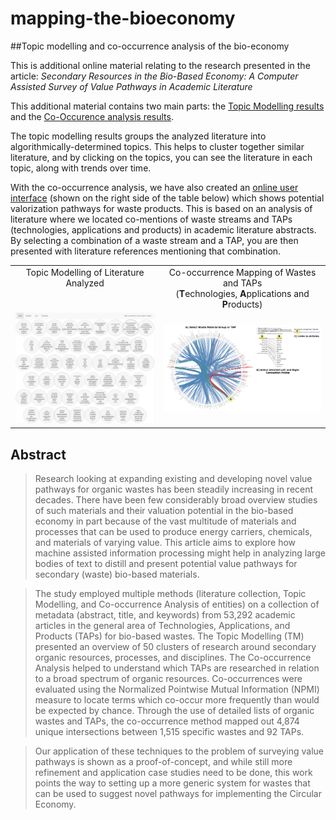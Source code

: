 # mapping-the-bioeconomy
##Topic modelling and co-occurrence analysis of the bio-economy

This is additional online material relating to the research presented in the article:
<i>Secondary Resources in the Bio-Based Economy:  A Computer Assisted Survey of Value Pathways in Academic Literature</i>

This additional material contains two main parts: the [Topic Modelling results](http://isdata-org.github.io/mapping-the-bioeconomy/TopicModelling/index.html) and the [Co-Occurence analysis results](https://github.com/isdata-org/mapping-the-bioeconomy/tree/master/CoOccurrenceAnalysis).

The topic modelling results groups the analyzed literature into algorithmically-determined topics.  This helps to cluster together similar literature, and by clicking on the topics, you can see the literature in each topic, along with trends over time.

With the co-occurrence analysis, we have also created an [online user interface](http://isdata-org.github.io/mapping-the-bioeconomy/CoOccurrenceAnalysis/CircleCoOccurLayout.html) (shown on the right side of the table below) which shows potential valorization pathways for waste products.  This is based on an analysis of literature where we located co-mentions of waste streams and TAPs (technologies, applications and products) in academic literature abstracts.  By selecting a combination of a waste stream and a TAP, you are then presented with literature references mentioning that combination.

<table cellspacing="0" cellpadding="0">
<tr>
<td width=400 valign="top"><center>Topic Modelling of Literature Analyzed</center></td>
<td width=420 valign="top"><center>Co-occurrence Mapping of Wastes and TAPs<br>(<b>T</b>echnologies, <b>A</b>pplications and <b>P</b>roducts)</center></td>
</tr>
<tr>
<td><a href="http://isdata-org.github.io/mapping-the-bioeconomy/TopicModelling/index.html"><img src="/ScreenShots/TopicModellingMainView.png" width="400"></a></td>
<td><a href="./CoOccurrenceAnalysis/README.md"><img src="/ScreenShots/screen-COA-SM.png" width="420"></a></td>
</tr>
</table>

## Abstract

> Research looking at expanding existing and developing novel value pathways for organic wastes has been steadily increasing in recent decades.  There have been few considerably broad overview studies of such materials and their valuation potential in the bio-based economy in part because of the vast multitude of materials and processes that can be used to produce energy carriers, chemicals, and materials of varying value. This article aims to explore how machine assisted information processing might help in analyzing large bodies of text to distill and present potential value pathways for secondary (waste) bio-based materials.  

> The study employed multiple methods (literature collection, Topic Modelling, and Co-occurrence Analysis of entities) on a collection of metadata (abstract, title, and keywords) from 53,292 academic articles in the general area of Technologies, Applications, and Products (TAPs) for bio-based wastes. The Topic Modelling (TM) presented an overview of 50 clusters of research around secondary organic resources, processes, and disciplines.  The Co-occurrence Analysis helped to understand which TAPs are researched in relation to a broad spectrum of organic resources. Co-occurrences were evaluated using the Normalized Pointwise Mutual Information (NPMI) measure to locate terms which co-occur more frequently than would be expected by chance.  Through the use of detailed lists of organic wastes and TAPs, the co-occurrence method mapped out 4,874 unique intersections between 1,515 specific wastes and 92 TAPs. 

> Our application of these techniques to the problem of surveying value pathways is shown as a proof-of-concept, and while still more refinement and application case studies need to be done, this work points the way to setting up a more generic system for wastes that can be used to suggest novel pathways for implementing the Circular Economy.

